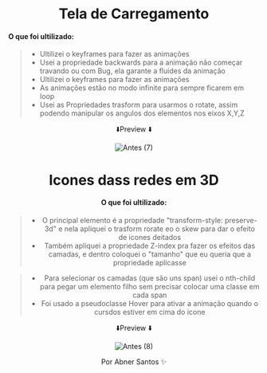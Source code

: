 <div align="center">
 <h1> Tela de Carregamento</h1>

 </div>
 


####  O que foi ultilizado:
> * Ultilizei o keyframes para fazer as animações
> * Usei a propriedade backwards para a animação não começar travando ou com Bug, ela garante a fluides da animação
> * Ultilizei o keyframes para fazer as animações
> * As animações estão no modo infinite para sempre ficarem em loop
> * Usei as Propriedades trasform para usarmos o rotate, assim podendo manipular os angulos dos elementos nos eixos X,Y,Z








<div align="center">

⬇️Preview ⬇️




![Antes (7)](https://user-images.githubusercontent.com/107922389/197371420-f4e62359-5bcc-4042-adba-e5aaba9ed547.gif)


<div align="center">
 <h1> Icones dass redes em 3D</h1>

 </div>
 


####  O que foi ultilizado:
> * O principal elemento é a propriedade "transform-style: preserve-3d" e nela apliquei o trasform rorate eo o skew para dar o efeito de icones deitados
> * Também apliquei a propriedade Z-index pra fazer os efeitos das camadas, e dentro coloquei o "tamanho" que eu queria que a propriedade aplicasse

> * Para selecionar os camadas (que são uns span) usei o nth-child para pegar um elemento filho sem precisar colocar uma classe em cada span
> * Foi usado a pseudoclasse Hover para ativar a animação quando o cursdos estiver em cima do icone





<div align="center">

⬇️Preview ⬇️




![Antes (8)](https://user-images.githubusercontent.com/107922389/199101882-8f656a2f-b5c7-4b3f-aa5c-774f29158e71.gif)








   <p style="text-align: center;">Por Abner Santos ✨</p>
  </div>

 





